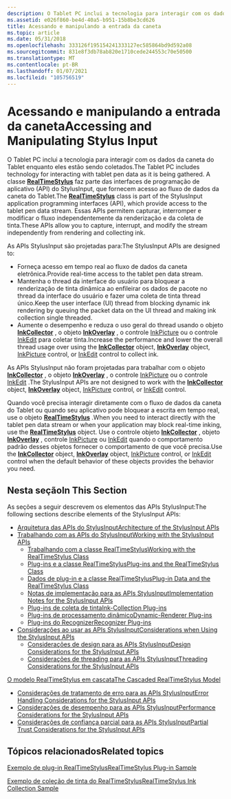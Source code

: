 ```yaml
---
description: O Tablet PC inclui a tecnologia para interagir com os dados da caneta do Tablet enquanto eles estão sendo coletados.
ms.assetid: e026f860-be4d-40a5-b951-15b8be3cd626
title: Acessando e manipulando a entrada da caneta
ms.topic: article
ms.date: 05/31/2018
ms.openlocfilehash: 333126f195154241333127ec585864bd9d592a08
ms.sourcegitcommit: 831e8f3db78ab820e1710cede244553c70e50500
ms.translationtype: MT
ms.contentlocale: pt-BR
ms.lasthandoff: 01/07/2021
ms.locfileid: "105756519"
---
```

# <a name="accessing-and-manipulating-stylus-input"></a><span data-ttu-id="17084-103">Acessando e manipulando a entrada da caneta</span><span class="sxs-lookup"><span data-stu-id="17084-103">Accessing and Manipulating Stylus Input</span></span>

<span data-ttu-id="17084-104">O Tablet PC inclui a tecnologia para interagir com os dados da caneta do Tablet enquanto eles estão sendo coletados.</span><span class="sxs-lookup"><span data-stu-id="17084-104">The Tablet PC includes technology for interacting with tablet pen data as it is being gathered.</span></span> <span data-ttu-id="17084-105">A classe [**RealTimeStylus**](realtimestylus-class.md) faz parte das interfaces de programação de aplicativo (API) do StylusInput, que fornecem acesso ao fluxo de dados da caneta do Tablet.</span><span class="sxs-lookup"><span data-stu-id="17084-105">The [**RealTimeStylus**](realtimestylus-class.md) class is part of the StylusInput application programming interfaces (API), which provide access to the tablet pen data stream.</span></span> <span data-ttu-id="17084-106">Essas APIs permitem capturar, interromper e modificar o fluxo independentemente da renderização e da coleta de tinta.</span><span class="sxs-lookup"><span data-stu-id="17084-106">These APIs allow you to capture, interrupt, and modify the stream independently from rendering and collecting ink.</span></span>

<span data-ttu-id="17084-107">As APIs StylusInput são projetadas para:</span><span class="sxs-lookup"><span data-stu-id="17084-107">The StylusInput APIs are designed to:</span></span>

-   <span data-ttu-id="17084-108">Forneça acesso em tempo real ao fluxo de dados da caneta eletrônica.</span><span class="sxs-lookup"><span data-stu-id="17084-108">Provide real-time access to the tablet pen data stream.</span></span>
-   <span data-ttu-id="17084-109">Mantenha o thread da interface do usuário para bloquear a renderização de tinta dinâmica ao enfileirar os dados de pacote no thread da interface do usuário e fazer uma coleta de tinta thread único.</span><span class="sxs-lookup"><span data-stu-id="17084-109">Keep the user interface (UI) thread from blocking dynamic ink rendering by queuing the packet data on the UI thread and making ink collection single threaded.</span></span>
-   <span data-ttu-id="17084-110">Aumente o desempenho e reduza o uso geral do thread usando o objeto [**InkCollector**](inkcollector-class.md) , o objeto [**InkOverlay**](inkoverlay-class.md) , o controle [InkPicture](inkpicture-control-reference.md) ou o controle [InkEdit](inkedit-control-reference.md) para coletar tinta.</span><span class="sxs-lookup"><span data-stu-id="17084-110">Increase the performance and lower the overall thread usage over using the [**InkCollector**](inkcollector-class.md) object, [**InkOverlay**](inkoverlay-class.md) object, [InkPicture](inkpicture-control-reference.md) control, or [InkEdit](inkedit-control-reference.md) control to collect ink.</span></span>

<span data-ttu-id="17084-111">As APIs StylusInput não foram projetadas para trabalhar com o objeto [**InkCollector**](inkcollector-class.md) , o objeto [**InkOverlay**](inkoverlay-class.md) , o controle [InkPicture](inkpicture-control-reference.md) ou o controle [InkEdit](inkedit-control-reference.md) .</span><span class="sxs-lookup"><span data-stu-id="17084-111">The StylusInput APIs are not designed to work with the [**InkCollector**](inkcollector-class.md) object, [**InkOverlay**](inkoverlay-class.md) object, [InkPicture](inkpicture-control-reference.md) control, or [InkEdit](inkedit-control-reference.md) control.</span></span>

<span data-ttu-id="17084-112">Quando você precisa interagir diretamente com o fluxo de dados da caneta do Tablet ou quando seu aplicativo pode bloquear a escrita em tempo real, use o objeto [**RealTimeStylus**](realtimestylus-class.md) .</span><span class="sxs-lookup"><span data-stu-id="17084-112">When you need to interact directly with the tablet pen data stream or when your application may block real-time inking, use the [**RealTimeStylus**](realtimestylus-class.md) object.</span></span> <span data-ttu-id="17084-113">Use o controle objeto [**InkCollector**](inkcollector-class.md) , objeto [**InkOverlay**](inkoverlay-class.md) , controle [InkPicture](inkpicture-control-reference.md) ou [InkEdit](inkedit-control-reference.md) quando o comportamento padrão desses objetos fornecer o comportamento de que você precisa.</span><span class="sxs-lookup"><span data-stu-id="17084-113">Use the [**InkCollector**](inkcollector-class.md) object, [**InkOverlay**](inkoverlay-class.md) object, [InkPicture](inkpicture-control-reference.md) control, or [InkEdit](inkedit-control-reference.md) control when the default behavior of these objects provides the behavior you need.</span></span>

## <a name="in-this-section"></a><span data-ttu-id="17084-114">Nesta seção</span><span class="sxs-lookup"><span data-stu-id="17084-114">In This Section</span></span>

<span data-ttu-id="17084-115">As seções a seguir descrevem os elementos das APIs StylusInput:</span><span class="sxs-lookup"><span data-stu-id="17084-115">The following sections describe elements of the StylusInput APIs:</span></span>

-   [<span data-ttu-id="17084-116">Arquitetura das APIs do StylusInput</span><span class="sxs-lookup"><span data-stu-id="17084-116">Architecture of the StylusInput APIs</span></span>](architecture-of-the-stylusinput-apis.md)
-   [<span data-ttu-id="17084-117">Trabalhando com as APIs do StylusInput</span><span class="sxs-lookup"><span data-stu-id="17084-117">Working with the StylusInput APIs</span></span>](working-with-the-stylusinput-apis.md)
    -   [<span data-ttu-id="17084-118">Trabalhando com a classe RealTimeStylus</span><span class="sxs-lookup"><span data-stu-id="17084-118">Working with the RealTimeStylus Class</span></span>](working-with-the-realtimestylus-class.md)
    -   [<span data-ttu-id="17084-119">Plug-ins e a classe RealTimeStylus</span><span class="sxs-lookup"><span data-stu-id="17084-119">Plug-ins and the RealTimeStylus Class</span></span>](plug-ins-and-the-realtimestylus-class.md)
    -   [<span data-ttu-id="17084-120">Dados de plug-in e a classe RealTimeStylus</span><span class="sxs-lookup"><span data-stu-id="17084-120">Plug-in Data and the RealTimeStylus Class</span></span>](plug-in-data-and-the-realtimestylus-class.md)
    -   [<span data-ttu-id="17084-121">Notas de implementação para as APIs StylusInput</span><span class="sxs-lookup"><span data-stu-id="17084-121">Implementation Notes for the StylusInput APIs</span></span>](implementation-notes-for-the-stylusinput-apis.md)
    -   [<span data-ttu-id="17084-122">Plug-ins de coleta de tinta</span><span class="sxs-lookup"><span data-stu-id="17084-122">Ink-Collection Plug-ins</span></span>](ink-collection-plug-ins.md)
    -   [<span data-ttu-id="17084-123">Plug-ins de processamento dinâmico</span><span class="sxs-lookup"><span data-stu-id="17084-123">Dynamic-Renderer Plug-ins</span></span>](dynamic-renderer-plug-ins.md)
    -   [<span data-ttu-id="17084-124">Plug-ins do Recognizer</span><span class="sxs-lookup"><span data-stu-id="17084-124">Recognizer Plug-ins</span></span>](recognizer-plug-ins.md)
-   [<span data-ttu-id="17084-125">Considerações ao usar as APIs StylusInput</span><span class="sxs-lookup"><span data-stu-id="17084-125">Considerations when Using the StylusInput APIs</span></span>](considerations-when-using-the-stylusinput-apis.md)
    -   [<span data-ttu-id="17084-126">Considerações de design para as APIs StylusInput</span><span class="sxs-lookup"><span data-stu-id="17084-126">Design Considerations for the StylusInput APIs</span></span>](design-considerations-for-the-stylusinput-apis.md)
    -   [<span data-ttu-id="17084-127">Considerações de threading para as APIs StylusInput</span><span class="sxs-lookup"><span data-stu-id="17084-127">Threading Considerations for the StylusInput APIs</span></span>](threading-considerations-for-the-stylusinput-apis.md)

[<span data-ttu-id="17084-128">O modelo RealTimeStylus em cascata</span><span class="sxs-lookup"><span data-stu-id="17084-128">The Cascaded RealTimeStylus Model</span></span>](the-cascaded-realtimestylus-model.md)

-   [<span data-ttu-id="17084-129">Considerações de tratamento de erro para as APIs StylusInput</span><span class="sxs-lookup"><span data-stu-id="17084-129">Error Handling Considerations for the StylusInput APIs</span></span>](error-handling-considerations-for-the-stylusinput-apis.md)
-   [<span data-ttu-id="17084-130">Considerações de desempenho para as APIs StylusInput</span><span class="sxs-lookup"><span data-stu-id="17084-130">Performance Considerations for the StylusInput APIs</span></span>](performance-considerations-for-the-stylusinput-apis.md)
-   [<span data-ttu-id="17084-131">Considerações de confiança parcial para as APIs StylusInput</span><span class="sxs-lookup"><span data-stu-id="17084-131">Partial Trust Considerations for the StylusInput APIs</span></span>](partial-trust-considerations-for-the-stylusinput-apis.md)

## <a name="related-topics"></a><span data-ttu-id="17084-132">Tópicos relacionados</span><span class="sxs-lookup"><span data-stu-id="17084-132">Related topics</span></span>

<dl> <dt>

[<span data-ttu-id="17084-133">Exemplo de plug-in RealTimeStylus</span><span class="sxs-lookup"><span data-stu-id="17084-133">RealTimeStylus Plug-in Sample</span></span>](realtimestylus-plug-in-sample.md)
</dt> <dt>

[<span data-ttu-id="17084-134">Exemplo de coleção de tinta do RealTimeStylus</span><span class="sxs-lookup"><span data-stu-id="17084-134">RealTimeStylus Ink Collection Sample</span></span>](realtimestylus-ink-collection-sample.md)
</dt> </dl>

 

 



